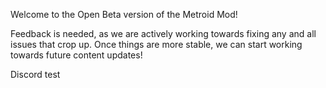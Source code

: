 Welcome to the Open Beta version of the Metroid Mod!

Feedback is needed, as we are actively working towards fixing any and all issues that crop up. Once things are more stable, we can start working towards future content updates!

Discord test
